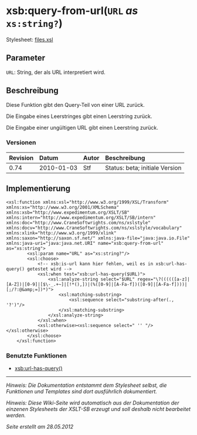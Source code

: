 # xsb:query-from-url(`URL` _as_ `xs:string?`) #

Stylesheet: [files.xsl](http://code.google.com/p/xslt-sb/source/browse/trunk/xslt-sb/files.xsl)

## Parameter ##
`URL`: String, der als URL interpretiert wird.



## Beschreibung ##
Diese Funktion gibt den Query-Teil von einer URL zurück.

Die Eingabe eines Leerstringes gibt einen Leerstring zurück.

Die Eingabe einer ungültigen URL gibt einen Leerstring zurück.

### Versionen ###
| Revision | Datum | Autor | Beschreibung |
|:---------|:------|:------|:-------------|
| 0.74 | 2010-01-03 | Stf |   Status: beta;   initiale Version   |


## Implementierung ##
```
<xsl:function xmlns:xsl="http://www.w3.org/1999/XSL/Transform" xmlns:xs="http://www.w3.org/2001/XMLSchema" xmlns:xsb="http://www.expedimentum.org/XSLT/SB" xmlns:intern="http://www.expedimentum.org/XSLT/SB/intern" xmlns:doc="http://www.CraneSoftwrights.com/ns/xslstyle" xmlns:docv="http://www.CraneSoftwrights.com/ns/xslstyle/vocabulary" xmlns:xlink="http://www.w3.org/1999/xlink" xmlns:saxon="http://saxon.sf.net/" xmlns:java-file="java:java.io.File" xmlns:java-uri="java:java.net.URI" name="xsb:query-from-url" as="xs:string">
		<xsl:param name="URL" as="xs:string?"/>
		<xsl:choose>
			<!-- xsb:is-url kann hier fehlen, weil es in xsb:url-has-query() getestet wird -->
			<xsl:when test="xsb:url-has-query($URL)">
				<xsl:analyze-string select="$URL" regex="\?((((([a-z]|[A-Z])|[0-9]|[$\-_.+~]|[!*(),])|(%([0-9]|[A-Fa-f])([0-9]|[A-Fa-f])))|[;/?:@&amp;=])*)">
					<xsl:matching-substring>
						<xsl:sequence select="substring-after(., '?')"/>
					</xsl:matching-substring>
				</xsl:analyze-string>
			</xsl:when>
			<xsl:otherwise><xsl:sequence select=" '' "/></xsl:otherwise>
		</xsl:choose>
	</xsl:function>
```

### Benutzte Funktionen ###
  * [xsb:url-has-query()](xsb_url_has_query.md)


---


_Hinweis: Die Dokumentation entstammt dem Stylesheet selbst, die Funktionen und Templates sind dort ausführlich dokumentiert._

_Hinweis: Diese Wiki-Seite wird automatisch aus der Dokumentation der einzenen Stylesheets der XSLT-SB erzeugt und soll deshalb nicht bearbeitet werden._

_Seite erstellt am 28.05.2012_
